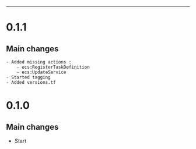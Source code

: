 ---
# 0.1.1
## Main changes
    - Added missing actions :
        - ecs:RegisterTaskDefinition
        - ecs:UpdateService
    - Started tagging
    - Added versions.tf

# 0.1.0

## Main changes
* Start
